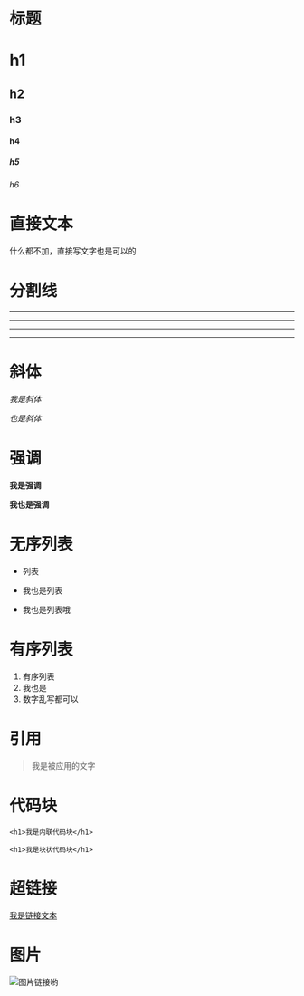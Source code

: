 # 标题

# h1

## h2

### h3

#### h4 

##### h5

###### h6

# 直接文本

什么都不加，直接写文字也是可以的

# 分割线

***

* * *

___

_ _ _


# 斜体

_我是斜体_

*也是斜体*

# 强调

__我是强调__

**我也是强调**

# 无序列表

* 列表
- 我也是列表
+ 我也是列表哦

# 有序列表

1. 有序列表
2. 我也是
5. 数字乱写都可以

# 引用

> 我是被应用的文字

# 代码块

```<h1>我是内联代码块</h1>``` 

```
<h1>我是块状代码块</h1> 
```

# 超链接

[我是链接文本](https://baidu.com)

# 图片

![图片链接哟](https://gss1.bdstatic.com/-vo3dSag_xI4khGkpoWK1HF6hhy/baike/s%3D220/sign=cc1dd4108a13632711edc531a18da056/c8ea15ce36d3d5396bc2470f3a87e950342ab07b.jpg)




